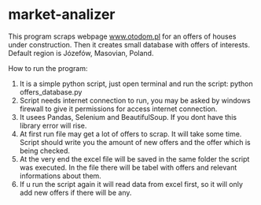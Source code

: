 # market-analizer

This program scraps webpage www.otodom.pl for an offers of houses under construction. Then it creates small database with offers of interests. Default region is Józefów, Masovian, Poland.

How to run the program:
1. It is a simple python script, just open terminal and run the script:
python offers_database.py
2. Script needs internet connection to run, you may be asked by windows firewall to give it permissions for access internet connection.
3. It usees Pandas, Selenium and BeautifulSoup. If you dont have this library error will rise.
4. At first run file may get a lot of offers to scrap. It will take some time. Script should write you the amount of new offers and the offer which is being checked.
5. At the very end the excel file will be saved in the same folder the script was executed. In the file there will be tabel with offers and relevant informations about them.
6. If u run the script again it will read data from excel first, so it will only add new offers if there will be any.
